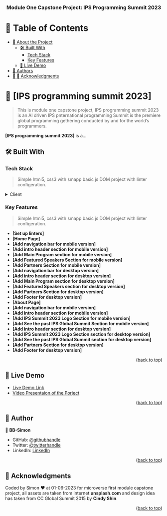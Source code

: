 <a name="readme-top"></a>
<div align="center">

  <h3><b>Module One Capstone Project: IPS Programming Summit 2023</b></h3>

</div>

<!-- TABLE OF CONTENTS -->

# 📗 Table of Contents

- [📖 About the Project](#about-project)
  - [🛠 Built With](#built-with)
    - [Tech Stack](#tech-stack)
    - [Key Features](#key-features)
  - [🚀 Live Demo](#live-demo)
- [👥 Authors](#authors)
- [👥 🙏 Acknowledgments](#acknowledgments)

<!-- PROJECT DESCRIPTION -->

# 📖 [IPS programming summit 2023] <a name="about-project"></a>

> This is module one capstone project, IPS programming summit 2023 is an AI driven IPS pnternational programming Summit is the premiere global programming gethering conducted by and for the world’s programmers.

**[IPS programming summit 2023]** is a...

## 🛠 Built With <a name="built-with"></a>

### Tech Stack <a name="tech-stack"></a>

> Simple html5, css3 with smapp basic js DOM project with linter configeration.

<details>
  <summary>Client</summary>
  <ul>
    <li><a href="https://github.com/BB-Simon/">yml for linters</a></li>
    <li><a href="https://www.w3schools.com/html/">HTML</a></li>
    <li><a href="https://developer.mozilla.org/en-US/docs/Web/CSS">CSS</a></li>
    <li><a href="https://www.w3schools.com/js/default.asp">JS</a></li>
  </ul>
</details>

<!-- Features -->

### Key Features <a name="key-features"></a>

> Simple html5, css3 with smapp basic js DOM project with linter configeration.

- **[Set up linters]**
- **[Home Page]**
- **[Add navigation bar for mobile version]**
- **[Add intro header section for mobile version]**
- **[Add Main Program section for mobile version]**
- **[Add Featured Speakers Section for mobile version]**
- **[Add Partners Section for mobile version]**
- **[Add navigation bar for desktop version]**
- **[Add intro header section for desktop version]**
- **[Add Main Program section for desktop version]**
- **[Add Featured Speakers section for desktop version]**
- **[Add Partners Section for desktop version]**
- **[Add Footer for desktop version]**
- **[About Page]**
- **[Add navigation bar for mobile version]**
- **[Add intro header section for mobile version]**
- **[Add IPS Summit 2023 Logo Section for mobile version]**
- **[Add See the past IPS Global Summit Section for mobile version]**
- **[Add intro header section for desktop version]**
- **[Add IPS Summit 2023 Logo Section section for desktop version]**
- **[Add See the past IPS Global Summit section for desktop version]**
- **[Add Partners Section for desktop version]**
- **[Add Footer for desktop version]**

<p align="right">(<a href="#readme-top">back to top</a>)</p>

<!-- LIVE DEMO -->

## 🚀 Live Demo <a name="live-demo"></a>

- [Live Demo Link](https://bb-simon.github.io/programming-summit/)
- [Video Presentaion of the Porject](https://www.loom.com/share/9415ea7eac4b4258ac6bb3c2d22f5a77)

<p align="right">(<a href="#readme-top">back to top</a>)</p>

<!-- AUTHOR -->

## 👥 Author <a name="author"></a>

👤 **BB-Simon**

- GitHub: [@githubhandle](https://github.com/BB-Simon)
- Twitter: [@twitterhandle](https://twitter.com/bb_s_imon)
- LinkedIn: [LinkedIn](https://www.linkedin.com/in/bb-simon/)

<p align="right">(<a href="#readme-top">back to top</a>)</p>

<!-- ACKNOWLEDGEMENTS -->

## 🙏 Acknowledgments <a name="acknowledgements"></a>

Coded by Simon ♥ at 01-06-2023 for microverse first module capstone project, all assets are taken from internet <strong>unsplash.com</strong> and design idea has taken from CC Global Summit 2015 by <strong>Cindy Shin</strong>.

<p align="right">(<a href="#readme-top">back to top</a>)</p>